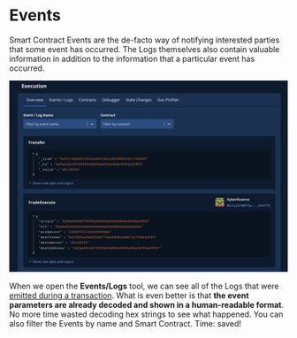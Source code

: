 # Events

Smart Contract Events are the de-facto way of notifying interested parties that some event has occurred. The Logs themselves also contain valuable information in addition to the information that a particular event has occurred.

![](../../../.gitbook/assets/image%20%2855%29.png)

When we open the **Events/Logs** tool, we can see all of the Logs that were [emitted during a transaction](https://dashboard.tenderly.co/tx/main/0x97c37f37988c010a37a8c550b03af37c04bffa2ba6be7d1135f0a26c0e00f532/logs?utm_source=blog&utm_medium=post&utm_campaign=10_ways&utm_content=events_logs). What is even better is that **the event parameters are already decoded and shown in a human-readable format**. No more time wasted decoding hex strings to see what happened. You can also filter the Events by name and Smart Contract. Time: saved!

